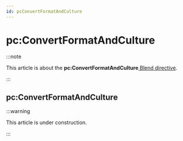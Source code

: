 ```yaml
---
id: pcConvertFormatAndCulture
---
```


# pc:ConvertFormatAndCulture




:::note

This article is about the **pc:ConvertFormatAndCulture**[ Blend directive](/docs/Repositories/Blend_directives).

:::

## **pc:ConvertFormatAndCulture**


:::warning

This article is under construction.

:::
